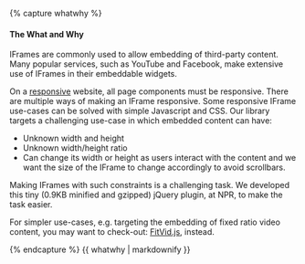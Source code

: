 {% capture whatwhy %}

#### The What and Why

IFrames are commonly used to allow embedding of third-party content. Many popular services, 
such as YouTube and Facebook, make extensive use of IFrames in their embeddable widgets.

On a [responsive](http://en.wikipedia.org/wiki/Responsive_Web_Design) website, all 
page components must be responsive. There are multiple ways of making an IFrame responsive.
Some responsive IFrame use-cases can be solved with simple Javascript and CSS. Our library
targets a challenging use-case in which embedded content can have:

* Unknown width and height
* Unknown width/height ratio
* Can change its width or height as users interact with the content and we want the size of
the IFrame to change accordingly to avoid scrollbars.

Making IFrames with such constraints is a challenging task. We developed this tiny (0.9KB minified and gzipped) 
jQuery plugin, at NPR, to make the task easier.

For simpler use-cases, e.g. targeting the embedding of fixed ratio video content, you may want to 
check-out: [FitVid.js](http://fitvidsjs.com/), instead.

{% endcapture %}
{{ whatwhy | markdownify }}

